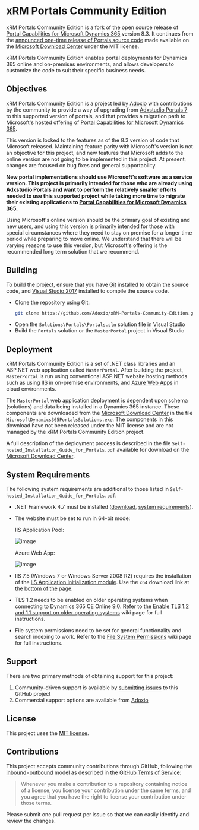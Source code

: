 # xRM Portals Community Edition

xRM Portals Community Edition is a fork of the open source release of [Portal Capabilities for Microsoft Dynamics 365](https://docs.microsoft.com/en-us/dynamics365/customer-engagement/portals/administer-manage-portal-dynamics-365) version 8.3. It continues from the [announced one-time release of Portals source code](https://roadmap.dynamics.com/?i=e2f80f10-118c-e711-8118-3863bb36dd08#) made available on the [Microsoft Download Center](https://www.microsoft.com/en-us/download/details.aspx?id=55789) under the MIT license.

xRM Portals Community Edition enables portal deployments for Dynamics 365 online and on-premises environments, and allows developers to customize the code to suit their specific business needs.

## Objectives

xRM Portals Community Edition is a project led by [Adoxio](https://www.adoxio.com/) with contributions by the community to provide a way of upgrading from [Adxstudio Portals 7](https://community.adxstudio.com/products/adxstudio-portals/releases/adxstudio-portals-7/) to this supported version of portals, and that provides a migration path to Microsoft's hosted offering of [Portal Capabilities for Microsoft Dynamics 365](https://docs.microsoft.com/en-us/dynamics365/customer-engagement/portals/administer-manage-portal-dynamics-365).

This version is locked to the features as of the 8.3 version of code that Microsoft released. Maintaining feature parity with Microsoft's version is not an objective for this project, and new features that Microsoft adds to the online version are not going to be implemented in this project. At present, changes are focused on bug fixes and general supportability.
 
**New portal implementations should use Microsoft's software as a service version. This project is primarily intended for those who are already using Adxstudio Portals and want to perform the relatively smaller efforts needed to use this supported project while taking more time to migrate their existing applications to [Portal Capabilities for Microsoft Dynamics 365](https://docs.microsoft.com/en-us/dynamics365/customer-engagement/portals/administer-manage-portal-dynamics-365).**

Using Microsoft's online version should be the primary goal of existing and new users, and using this version is primarily intended for those with special circumstances where they need to stay on premise for a longer time period while preparing to move online. We understand that there will be varying reasons to use this version, but Microsoft's offering is the recommended long term solution that we recommend.

## Building

To build the project, ensure that you have [Git](https://git-scm.com/downloads) installed to obtain the source code, and [Visual Studio 2017](https://docs.microsoft.com/en-us/visualstudio/welcome-to-visual-studio) installed to compile the source code.

- Clone the repository using Git:
  ```sh
  git clone https://github.com/Adoxio/xRM-Portals-Community-Edition.git
  ```
- Open the `Solutions\Portals\Portals.sln` solution file in Visual Studio
- Build the `Portals` solution or the `MasterPortal` project in Visual Studio

## Deployment

xRM Portals Community Edition is a set of .NET class libraries and an ASP.NET web application called `MasterPortal`. After building the project, `MasterPortal` is run using conventional ASP.NET website hosting methods such as using [IIS](https://www.iis.net/) in on-premise environments, and [Azure Web Apps](https://docs.microsoft.com/en-ca/azure/app-service-web/app-service-web-overview) in cloud environments.

The `MasterPortal` web application  deployment is dependent upon schema (solutions) and data being installed in a Dynamics 365 instance. These components are downloaded from the [Microsoft Download Center](https://www.microsoft.com/en-us/download/details.aspx?id=55789) in the file `MicrosoftDynamics365PortalsSolutions.exe`. The components in this download have not been released under the MIT license and are not managed by the xRM Portals Community Edition project.

A full description of the deployment process is described in the file `Self-hosted_Installation_Guide_for_Portals.pdf` available for download on the [Microsoft Download Center](https://www.microsoft.com/en-us/download/details.aspx?id=55789).

## System Requirements

The following system requirements are additional to those listed in `Self-hosted_Installation_Guide_for_Portals.pdf`:

- .NET Framework 4.7 must be installed ([download](https://www.microsoft.com/net/download/dotnet-framework-runtime/net47), [system requirements](https://docs.microsoft.com/en-us/dotnet/framework/get-started/system-requirements)).

- The website must be set to run in 64-bit mode:

  IIS Application Pool:
   
  ![image](https://user-images.githubusercontent.com/10599498/30821566-03ec5466-a1e3-11e7-80bd-bb0b1c724452.png)

  Azure Web App:
   
  ![image](https://user-images.githubusercontent.com/10599498/30821633-468576ae-a1e3-11e7-8b45-e55df1742629.png)

- IIS 7.5 (Windows 7 or Windows Server 2008 R2) requires the installation of the [IIS Application Initialization module](https://www.iis.net/downloads/microsoft/application-initialization). Use the `x64` download link at the [bottom of the page](https://www.iis.net/downloads/microsoft/application-initialization#additionalDownloads).

- TLS 1.2 needs to be enabled on older operating systems when connecting to Dynamics 365 CE Online 9.0. Refer to the [Enable TLS 1.2 and 1.1 support on older operating systems](https://github.com/Adoxio/xRM-Portals-Community-Edition/wiki/Enable-TLS-1.2-and-1.1-support-on-older-operating-systems) wiki page for full instructions.

- File system permissions need to be set for general functionality and search indexing to work. Refer to the [File System Permissions](https://github.com/Adoxio/xRM-Portals-Community-Edition/wiki/File-System-Permissions) wiki page for full instructions.

## Support

There are two primary methods of obtaining support for this project:

1. Community-driven support is available by [submitting issues](https://github.com/Adoxio/xRM-Portals-Community-Edition/issues) to this GitHub project
2. Commercial support options are available from [Adoxio](https://www.adoxio.com/xRM-Portals-Community-Edition/)

## License

This project uses the [MIT license](https://opensource.org/licenses/MIT).

## Contributions

This project accepts community contributions through GitHub, following the [inbound=outbound](https://opensource.guide/legal/#does-my-project-need-an-additional-contributor-agreement) model as described in the [GitHub Terms of Service](https://help.github.com/articles/github-terms-of-service/#6-contributions-under-repository-license):
> Whenever you make a contribution to a repository containing notice of a license, you license your contribution under the same terms, and you agree that you have the right to license your contribution under those terms.

Please submit one pull request per issue so that we can easily identify and review the changes.
